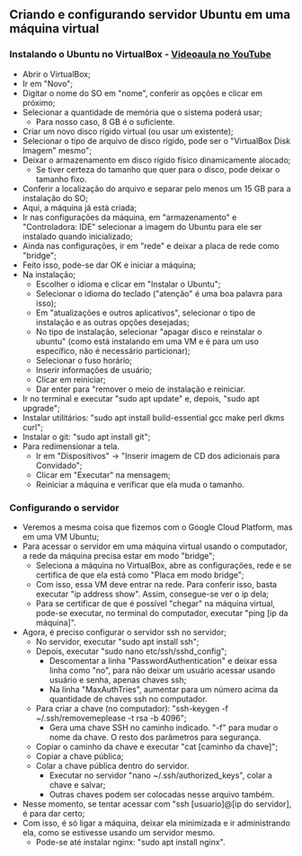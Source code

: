 ## Criando e configurando servidor Ubuntu em uma máquina virtual

### Instalando o Ubuntu no VirtualBox - [Videoaula no YouTube](https://www.youtube.com/watch?v=Vl6f8_vin9M)

- Abrir o VirtualBox;
- Ir em "Novo";
- Digitar o nome do SO em "nome", conferir as opções e clicar em próximo;
- Selecionar a quantidade de memória que o sistema poderá usar;
    - Para nosso caso, 8 GB é o suficiente.
- Criar um novo disco rígido virtual (ou usar um existente);
- Selecionar o tipo de arquivo de disco rígido, pode ser o "VirtualBox Disk Imagem" mesmo";
- Deixar o armazenamento em disco rígido físico dinamicamente alocado;
    - Se tiver certeza do tamanho que quer para o disco, pode deixar o tamanho fixo.
- Conferir a localização do arquivo e separar pelo menos um 15 GB para a instalação do SO;
- Aqui, a máquina já está criada;
- Ir nas configurações da máquina, em "armazenamento" e "Controladora: IDE" selecionar a imagem do Ubuntu para ele ser instalado quando inicializado;
- Ainda nas configurações, ir em "rede" e deixar a placa de rede como "bridge";
- Feito isso, pode-se dar OK e iniciar a máquina;
- Na instalação;
    - Escolher o idioma e clicar em "Instalar o Ubuntu";
    - Selecionar o idioma do teclado ("atenção" é uma boa palavra para isso);
    - Em "atualizações e outros aplicativos", selecionar o tipo de instalação e as outras opções desejadas;
    - No tipo de instalação, selecionar "apagar disco e reinstalar o ubuntu" (como está instalando em uma VM e é para um uso específico, não é necessário particionar);
    - Selecionar o fuso horário;
    - Inserir informações de usuário;
    - Clicar em reiniciar;
    - Dar enter para "remover o meio de instalação e reiniciar.
- Ir no terminal e executar "sudo apt update" e, depois, "sudo apt upgrade";
- Instalar utilitários: "sudo apt install build-essential gcc make perl dkms curl";
- Instalar o git: "sudo apt install git";
- Para redimensionar a tela.
    - Ir em "Dispositivos" -> "Inserir imagem de CD dos adicionais para Convidado";
    - Clicar em "Executar" na mensagem;
    - Reiniciar a máquina e verificar que ela muda o tamanho.

### Configurando o servidor

- Veremos a mesma coisa que fizemos com o Google Cloud Platform, mas em uma VM Ubuntu;
- Para acessar o servidor em uma máquina virtual usando o computador, a rede da máquina precisa estar em modo "bridge";
    - Seleciona a máquina no VirtualBox, abre as configurações, rede e se certifica de que ela está como "Placa em modo bridge";
    - Com isso, essa VM deve entrar na rede. Para conferir isso, basta executar "ip address show". Assim, consegue-se ver o ip dela;
    - Para se certificar de que é possível "chegar" na máquina virtual, pode-se executar, no terminal do computador, executar "ping [ip da máquina]".
- Agora, é preciso configurar o servidor ssh no servidor;
    - No servidor, executar "sudo apt install ssh";
    - Depois, executar "sudo nano etc/ssh/sshd_config";
        - Descomentar a linha "PasswordAuthentication" e deixar essa linha como "no", para não deixar um usuário acessar usando usuário e senha, apenas chaves ssh;
        - Na linha "MaxAuthTries", aumentar para um número acima da quantidade de chaves ssh no computador.
    - Para criar a chave (no computador): "ssh-keygen -f ~/.ssh/removemeplease -t rsa -b 4096";
        - Gera uma chave SSH no caminho indicado. "-f" para mudar o nome da chave. O resto dos parâmetros para segurança.
    - Copiar o caminho da chave e executar "cat [caminho da chave]";
    - Copiar a chave pública;
    - Colar a chave pública dentro do servidor.
        - Executar no servidor "nano ~/.ssh/authorized_keys", colar a chave e salvar;
        - Outras chaves podem ser colocadas nesse arquivo também.
- Nesse momento, se tentar acessar com "ssh [usuario]@[ip do servidor], é para dar certo;
- Com isso, é só ligar a máquina, deixar ela minimizada e ir administrando ela, como se estivesse usando um servidor mesmo.
    - Pode-se até instalar nginx: "sudo apt install nginx".
